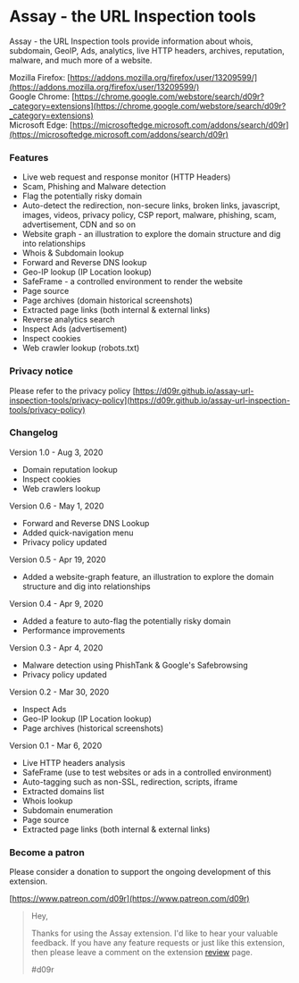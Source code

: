 # Assay - the URL Inspection tools
Assay - the URL Inspection tools provide information about whois, subdomain, GeoIP, Ads, analytics, live HTTP headers, archives, reputation, malware, and much more of a website.

Mozilla Firefox: [https://addons.mozilla.org/firefox/user/13209599/](https://addons.mozilla.org/firefox/user/13209599/)<br/>
Google Chrome: [https://chrome.google.com/webstore/search/d09r?_category=extensions](https://chrome.google.com/webstore/search/d09r?_category=extensions)<br/>
Microsoft Edge: [https://microsoftedge.microsoft.com/addons/search/d09r](https://microsoftedge.microsoft.com/addons/search/d09r)

### Features
* Live web request and response monitor (HTTP Headers)
* Scam, Phishing and Malware detection
* Flag the potentially risky domain
* Auto-detect the redirection, non-secure links, broken links, javascript, images, videos, privacy policy, CSP report, malware, phishing, scam, advertisement, CDN and so on
* Website graph - an illustration to explore the domain structure and dig into relationships
* Whois & Subdomain lookup
* Forward and Reverse DNS lookup
* Geo-IP lookup (IP Location lookup)
* SafeFrame - a controlled environment to render the website
* Page source
* Page archives (domain historical screenshots)
* Extracted page links (both internal & external links)
* Reverse analytics search
* Inspect Ads (advertisement)
* Inspect cookies
* Web crawler lookup (robots.txt)

### Privacy notice
Please refer to the privacy policy [https://d09r.github.io/assay-url-inspection-tools/privacy-policy](https://d09r.github.io/assay-url-inspection-tools/privacy-policy)

### Changelog
Version 1.0 - Aug 3, 2020
+ Domain reputation lookup
+ Inspect cookies
+ Web crawlers lookup

Version 0.6 - May 1, 2020
+ Forward and Reverse DNS Lookup
+ Added quick-navigation menu
+ Privacy policy updated

Version 0.5 - Apr 19, 2020
+ Added a website-graph feature, an illustration to explore the domain structure and dig into relationships

Version 0.4 - Apr 9, 2020
+ Added a feature to auto-flag the potentially risky domain
+ Performance improvements

Version 0.3 - Apr 4, 2020
+ Malware detection using PhishTank &amp; Google's Safebrowsing
+ Privacy policy updated

Version 0.2 - Mar 30, 2020
+ Inspect Ads
+ Geo-IP lookup (IP Location lookup)
+ Page archives (historical screenshots)

Version 0.1 - Mar 6, 2020
+ Live HTTP headers analysis
+ SafeFrame (use to test websites or ads in a controlled environment)
+ Auto-tagging such as non-SSL, redirection, scripts, iframe
+ Extracted domains list
+ Whois lookup
+ Subdomain enumeration
+ Page source
+ Extracted page links (both internal & external links)

### Become a patron
Please consider a donation to support the ongoing development of this extension.

[https://www.patreon.com/d09r](https://www.patreon.com/d09r)


> Hey,
> 
> Thanks for using the Assay extension. I'd like to hear your valuable feedback. If you have any feature requests or just like this extension, then please leave a comment on the extension [review](https://chrome.google.com/webstore/search/d09r?_category=extensions) page.
> 
> #d09r
